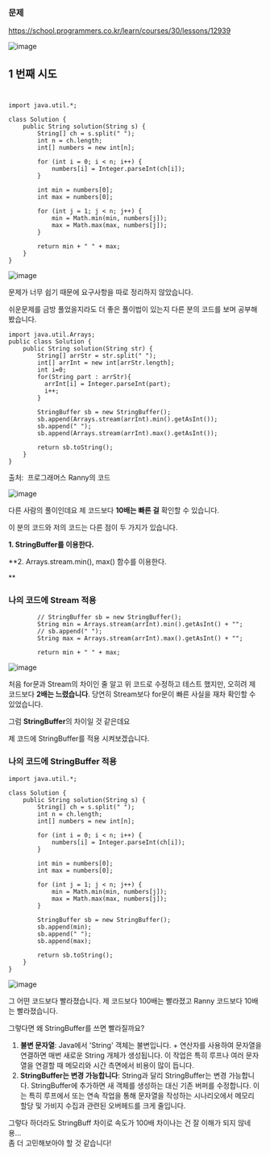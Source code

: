 ### **문제**                                                                                                                    

https://school.programmers.co.kr/learn/courses/30/lessons/12939

![image](https://github.com/sunwon12/TIL/assets/92251131/b5dffc57-8d46-4634-87c5-9b19c7bbd364)



## **1 번째 시도**                                                                                          

```
import java.util.*;

class Solution {
    public String solution(String s) {
        String[] ch = s.split(" "); 
        int n = ch.length; 
        int[] numbers = new int[n];
        
        for (int i = 0; i < n; i++) {
            numbers[i] = Integer.parseInt(ch[i]);
        }
        
        int min = numbers[0];
        int max = numbers[0];
       
        for (int j = 1; j < n; j++) {
            min = Math.min(min, numbers[j]);
            max = Math.max(max, numbers[j]);
        }
        
        return min + " " + max;
    }
}
```

![image](https://github.com/sunwon12/TIL/assets/92251131/ed74bd4f-fed9-4358-9738-d532f55dc29f)


  
  
문제가 너무 쉽기 때문에 요구사항을 따로 정리하지 않았습니다. 

쉬운문제를 금방 풀었을지라도 더 좋은 풀이법이 있는지 다른 분의 코드를 보며 공부해봤습니다.

```
import java.util.Arrays;
public class Solution {
    public String solution(String str) {
        String[] arrStr = str.split(" ");
        int[] arrInt = new int[arrStr.length];
        int i=0;
        for(String part : arrStr){
          arrInt[i] = Integer.parseInt(part);
          i++;
        }

        StringBuffer sb = new StringBuffer();
        sb.append(Arrays.stream(arrInt).min().getAsInt());
        sb.append(" ");
        sb.append(Arrays.stream(arrInt).max().getAsInt());

        return sb.toString();
    }
}
```

출처:  프로그래머스 Ranny의 코드

![image](https://github.com/sunwon12/TIL/assets/92251131/8cc675a9-c31b-4595-a20e-0ecec9800930)


다른 사람의 풀이인데요 제 코드보다 **10배는 빠른 걸** 확인할 수 있습니다.

이 분의 코드와 저의 코드는 다른 점이 두 가지가 있습니다.

**1\. StringBuffer를 이용한다.**

**2\. Arrays.stream.min(), max() 함수를 이용한다.  
  
  
  
**

### **나의 코드에 Stream 적용**                                                                                

```
        // StringBuffer sb = new StringBuffer();
        String min = Arrays.stream(arrInt).min().getAsInt() + "";
        // sb.append(" ");
        String max = Arrays.stream(arrInt).max().getAsInt() + "";

        return min + " " + max;
```

![image](https://github.com/sunwon12/TIL/assets/92251131/078f2a52-017c-481d-b856-9bdcb8535b3c)


처음 for문과 Stream의 차이인 줄 알고 위 코드로 수정하고 테스트 했지만, 오히려 제 코드보다 **2배는 느렸습니다**. 당연히 Stream보다 for문이 빠른 사실을 재차 확인할 수 있었습니다.

그럼 **StringBuffer**의 차이일 것 같은데요   
  
제 코드에 StringBuffer를 적용 시켜보겠습니다.  
  
  

### **나의 코드에 **StringBuffer** 적용**                                                               

```
import java.util.*;

class Solution {
    public String solution(String s) {
        String[] ch = s.split(" "); 
        int n = ch.length; 
        int[] numbers = new int[n];
        
        for (int i = 0; i < n; i++) {
            numbers[i] = Integer.parseInt(ch[i]);
        }
        
        int min = numbers[0];
        int max = numbers[0];
       
        for (int j = 1; j < n; j++) {
            min = Math.min(min, numbers[j]);
            max = Math.max(max, numbers[j]);
        }
        
        StringBuffer sb = new StringBuffer();
        sb.append(min);
        sb.append(" ");
        sb.append(max);

        return sb.toString();
    }
}
```

![image](https://github.com/sunwon12/TIL/assets/92251131/9584786c-1595-479b-ab47-3ef1b97d2738)


그 어떤 코드보다 빨라졌습니다. 제 코드보다 100배는 빨라졌고 Ranny 코드보다 10배는 빨라졌습니다.

그렇다면 왜 StringBuffer를 쓰면 빨라질까요?  
  
  

1.  **불변 문자열**: Java에서 'String' 객체는 불변입니다. + 연산자를 사용하여 문자열을 연결하면 매번 새로운 String 개체가 생성됩니다. 이 작업은 특히 루프나 여러 문자열을 연결할 때 메모리와 시간 측면에서 비용이 많이 듭니다.
2.  **StringBuffer는 변경 가능합니다**: String과 달리 StringBuffer는 변경 가능합니다. StringBuffer에 추가하면 새 객체를 생성하는 대신 기존 버퍼를 수정합니다. 이는 특히 루프에서 또는 연속 작업을 통해 문자열을 작성하는 시나리오에서 메모리 할당 및 가비지 수집과 관련된 오버헤드를 크게 줄입니다.

그렇다 하더라도 StringBuff 차이로 속도가 100배 차이나는 건 잘 이해가 되지 않네용...  
좀 더 고민해보아야 할 것 같습니다!
